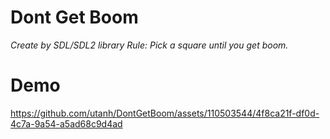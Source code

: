 # Dont Get Boom
*Create by SDL/SDL2 library*
*Rule: Pick a square until you get boom.*

# Demo
https://github.com/utanh/DontGetBoom/assets/110503544/4f8ca21f-df0d-4c7a-9a54-a5ad68c9d4ad

